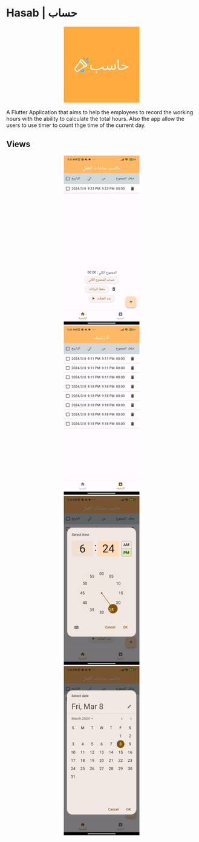 # Hasab | حساب

<div align='center' > 
<img src='assets/icon.png' width='200px' />
</div>

A Flutter Application that aims to help the employees to record the working hours with the ability to calculate the total hours. Also the app allow the users to use timer to count thge time of the current day.

## Views

<div align='center' > 
<img width='200px' src='assets/screenshots/WhatsApp Image 2024-03-08 at 22.45.37_550bd668.jpg'/>
</div>
<div align='center' > 
<img width='200px' src='assets/screenshots//WhatsApp Image 2024-03-08 at 22.45.35_7df611be.jpg'/>
</div>

<div align='center' > 
<img width='200px' src='assets/screenshots/WhatsApp Image 2024-03-08 at 22.45.36_51a24d03.jpg'/>
</div>

<div align='center' > 
<img width='200px' src='assets/screenshots/WhatsApp Image 2024-03-08 at 22.45.36_f294c3e5.jpg'/>
</div>




